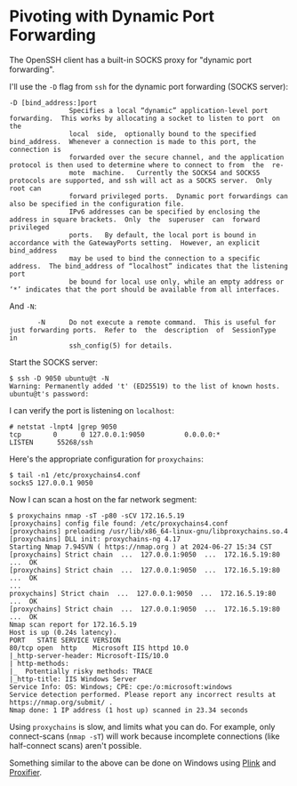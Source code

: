 # Pivoting with Dynamic Port Forwarding

The OpenSSH client has a built-in SOCKS proxy for "dynamic port forwarding".

I'll use the `-D` flag from `ssh` for the dynamic port forwarding (SOCKS server):

```text
-D [bind_address:]port
               Specifies a local “dynamic” application-level port forwarding.  This works by allocating a socket to listen to port  on  the
               local  side,  optionally bound to the specified bind_address.  Whenever a connection is made to this port, the connection is
               forwarded over the secure channel, and the application protocol is then used to determine where to connect to from  the  re‐
               mote  machine.   Currently the SOCKS4 and SOCKS5 protocols are supported, and ssh will act as a SOCKS server.  Only root can
               forward privileged ports.  Dynamic port forwardings can also be specified in the configuration file.
               IPv6 addresses can be specified by enclosing the address in square brackets.  Only  the  superuser  can  forward  privileged
               ports.   By default, the local port is bound in accordance with the GatewayPorts setting.  However, an explicit bind_address
               may be used to bind the connection to a specific address.  The bind_address of “localhost” indicates that the listening port
               be bound for local use only, while an empty address or ‘*’ indicates that the port should be available from all interfaces.
```

And `-N`:

```text
       -N      Do not execute a remote command.  This is useful for just forwarding ports.  Refer to  the  description  of  SessionType  in
               ssh_config(5) for details.
```

Start the SOCKS server:

```console
$ ssh -D 9050 ubuntu@t -N
Warning: Permanently added 't' (ED25519) to the list of known hosts.
ubuntu@t's password:
```

I can verify the port is listening on `localhost`:

```console
# netstat -lnpt4 |grep 9050
tcp        0      0 127.0.0.1:9050          0.0.0.0:*               LISTEN      55268/ssh
```

Here's the appropriate configuration for `proxychains`:

```console
$ tail -n1 /etc/proxychains4.conf
socks5 127.0.0.1 9050
```

Now I can scan a host on the far network segment:

```console
$ proxychains nmap -sT -p80 -sCV 172.16.5.19
[proxychains] config file found: /etc/proxychains4.conf
[proxychains] preloading /usr/lib/x86_64-linux-gnu/libproxychains.so.4
[proxychains] DLL init: proxychains-ng 4.17
Starting Nmap 7.94SVN ( https://nmap.org ) at 2024-06-27 15:34 CST
[proxychains] Strict chain  ...  127.0.0.1:9050  ...  172.16.5.19:80  ...  OK
[proxychains] Strict chain  ...  127.0.0.1:9050  ...  172.16.5.19:80  ...  OK
...
proxychains] Strict chain  ...  127.0.0.1:9050  ...  172.16.5.19:80  ...  OK
[proxychains] Strict chain  ...  127.0.0.1:9050  ...  172.16.5.19:80  ...  OK
Nmap scan report for 172.16.5.19
Host is up (0.24s latency).
PORT   STATE SERVICE VERSION
80/tcp open  http    Microsoft IIS httpd 10.0
|_http-server-header: Microsoft-IIS/10.0
| http-methods:
|_  Potentially risky methods: TRACE
|_http-title: IIS Windows Server
Service Info: OS: Windows; CPE: cpe:/o:microsoft:windows
Service detection performed. Please report any incorrect results at https://nmap.org/submit/ .
Nmap done: 1 IP address (1 host up) scanned in 23.34 seconds
```

Using `proxychains` is slow, and limits what you can do. For example, only connect-scans (`nmap -sT`) will work because incomplete connections (like half-connect scans) aren't possible.

Something similar to the above can be done on Windows using [Plink](https://www.chiark.greenend.org.uk/~sgtatham/putty/latest.html) and [Proxifier](https://www.proxifier.com/).